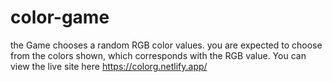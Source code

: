 # color-game
the Game chooses a random RGB color values. you are expected to choose from the colors shown, which corresponds with 
the RGB value.
You can view the live site here https://colorg.netlify.app/ 
